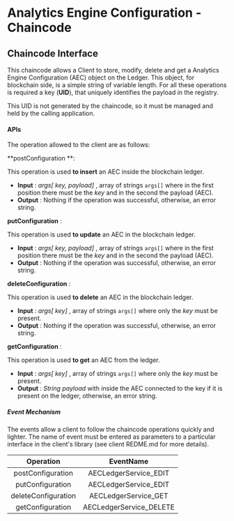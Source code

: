 # Analytics Engine Configuration - Chaincode

## Chaincode Interface



This chaincode allows a Client to store, modify, delete and get a Analytics Engine Configuration (AEC) object on the Ledger. This object, for blockchain side, is a simple string of variable length. For all these operations is required a key (**UID**), that uniquely identifies the payload in the registry.

This UID is not generated by the chaincode, so it must be managed and held by the calling application.

#### APIs

The operation allowed to the client are as follows:

**postConfiguration **: 

 This operation is used **to insert** an AEC inside the blockchain ledger. 

- **Input** :  *args[ key, payload]* , array of strings `args[]` where in the first position  there must be the *key* and in the second the payload (AEC).
- **Output** : Nothing if the operation was successful, otherwise, an error string.

**putConfiguration** :

This operation is used **to update** an AEC in the blockchain ledger.

- **Input** :  *args[ key, payload]* , array of strings `args[]` where in the first position  there must be the *key* and in the second the payload (AEC).
- **Output** : Nothing if the operation was successful, otherwise, an error string.

**deleteConfiguration** :

This operation is used **to delete** an AEC in the blockchain ledger.

- **Input** :  *args[ key]* , array of strings `args[]` where only the *key* must be present.
- **Output** : Nothing if the operation was successful, otherwise, an error string.

**getConfiguration** :

This operation is used **to get** an AEC from the ledger.

- **Input** :  *args[ key]* , array of strings `args[]` where only the *key* must be present.
- **Output** : *String payload* with inside the AEC connected to the key if it is present on the ledger, otherwise, an error string.



##### Event Mechanism

The events allow a client to follow the chaincode operations quickly and lighter.  The name of event must be entered as parameters to a particular interface in the client's library (see client REDME.md for more details).

|      Operation      |        EventName        |
| :-----------------: | :---------------------: |
|  postConfiguration  |  AECLedgerService_EDIT  |
|  putConfiguration   |  AECLedgerService_EDIT  |
| deleteConfiguration |  AECLedgerService_GET   |
|  getConfiguration   | AECLedgerService_DELETE |

